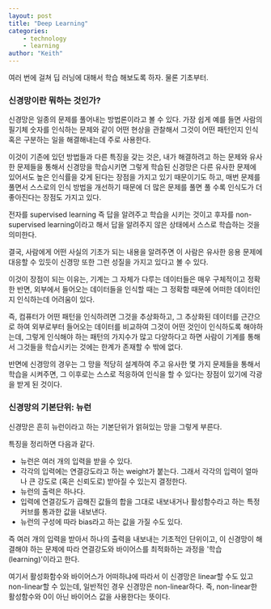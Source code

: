 ```yaml
---
layout: post
title: "Deep Learning"
categories: 
    - technology
    - learning 
author: "Keith"
---
```


여러 번에 걸쳐 딥 러닝에 대해서 학습 해보도록 하자. 물론 기초부터.

### 신경망이란 뭐하는 것인가?

신경망은 일종의 문제를 풀어내는 방법론이라고 볼 수 있다. 가장 쉽게 예를 들면 사람의 필기체 숫자를 인식하는 문제와 같이 어떤 현상을 관찰해서 그것이 어떤 패턴인지 인식 혹은 구분하는 일을 해결해내는데 주로 사용한다.

이것이 기존에 있던 방법들과 다른 특징을 갖는 것은, 내가 해결하려고 하는 문제와 유사한 문제들을 통해서 신경망을 학습시키면 그렇게 학습된 신경망은 다른 유사한 문제에 있어서도 높은 인식률을 갖게 된다는 장점을 가지고 있기 때문이기도 하고, 매번 문제를 풀면서 스스로의 인식 방법을 개선하기 때문에 더 많은 문제를 풀면 풀 수록 인식도가 더 좋아진다는 장점도 가지고 있다.

전자를 supervised learning 즉 답을 알려주고 학습을 시키는 것이고 후자를 non-supervised learning이라고 해서 답을 알려주지 않은 상태에서 스스로 학습하는 것을 의미한다.

결국, 사람에게 어떤 사실의 기초가 되는 내용을 알려주면 이 사람은 유사한 응용 문제에 대응할 수 있듯이 신경망 또한 그런 성질을 가지고 있다고 볼 수 있다. 

이것이 장점이 되는 이유는, 기계는 그 자체가 다루는 데이터들은 매우 구체적이고 정확한 반면, 외부에서 들어오는 데이터들을 인식할 때는 그 정확함 때문에 어떠한 데이터인지 인식하는데 어려움이 있다. 

즉, 컴퓨터가 어떤 패턴을 인식하려면 그것을 추상화하고, 그 추상화된 데이터를 근간으로 하여 외부로부터 들어오는 데이터를 비교하여 그것이 어떤 것인이 인식하도록 해야하는데, 그렇게 인식해야 하는 패턴의 가지수가 많고 다양하다고 하면 사람이 기계를 통해서 그것들을 학습시키는 것에는 한계가 존재할 수 밖에 없다. 

반면에 신경망의 경우는 그 망을 적당히 설계하여 주고 유사한 몇 가지 문제들을 통해서 학습을 시켜주면, 그 이후로는 스스로 적응하여 인식을 할 수 있다는 장점이 있기에 각광을 받게 된 것이다.

### 신경망의 기본단위: 뉴런

신경망은 흔히 뉴런이라고 하는 기본단위가 얽혀있는 망을 그렇게 부른다. 

특징을 정리하면 다음과 같다.
- 뉴런은 여러 개의 입력을 받을 수 있다.
- 각각의 입력에는 연결강도라고 하는 weight가 붙는다. 그래서 각각의 입력이 얼마나 큰 강도로 (혹은 신뢰도로) 받아질 수 있는지 결정한다.
- 뉴런의 출력은 하나다. 
- 입력에 연결강도가 곱해진 값들의 합을 그대로 내보내거나 활성함수라고 하는 특정 커브를 통과한 값을 내보낸다.
- 뉴런의 구성에 따라 bias라고 하는 값을 가질 수도 있다. 

즉 여러 개의 입력을 받아서 하나의 출력을 내보내는 기초적인 단위이고, 이 신경망이 해결해야 하는 문제에 따라 연결강도와 바이어스를 최적화하는 과정을 '학습 (learning)'이라고 한다.

여기서 활성화함수와 바이어스가 어떠하냐에 따라서 이 신경망은 linear할 수도 있고 non-linear할 수 있는데, 일반적인 경우 신경망은 non-linear하다. 즉, non-linear한 활성함수와 0이 아닌 바이어스 값을 사용한다는 뜻이다.


